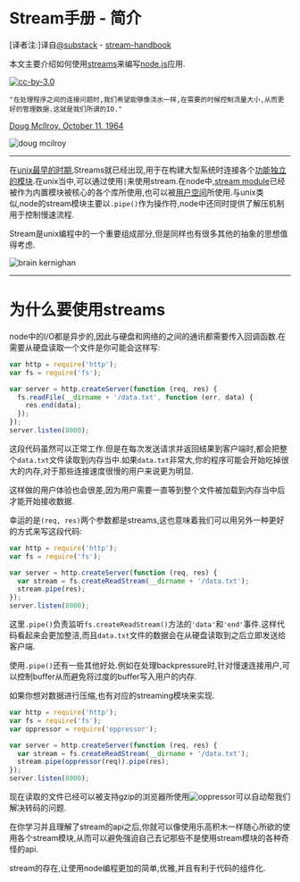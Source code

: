 # Stream手册 - 简介

[译者注:]译自[@substack](https://github.com/substack) - [stream-handbook](https://github.com/substack/stream-handbook)

本文主要介绍如何使用[streams](http://nodejs.org/docs/latest/api/stream.html)来编写[node.js](http://nodejs.org/)应用.

[![cc-by-3.0](http://i.creativecommons.org/l/by/3.0/80x15.png)](http://creativecommons.org/licenses/by/3.0/)

```
"在处理程序之间的连接问题时,我们希望能够像浇水一样,在需要的时候控制流量大小,从而更好的管理数据.这就是我们所谓的IO."
```

[Doug McIlroy. October 11, 1964](http://cm.bell-labs.com/who/dmr/mdmpipe.html)

![doug mcilroy](http://substack.net/images/mcilroy.png)

***

在[unix最早的时期](http://www.youtube.com/watch?v=tc4ROCJYbm0),Streams就已经出现,用于在构建大型系统时连接各个[功能独立的模块](http://www.faqs.org/docs/artu/ch01s06.html).在unix当中,可以通过使用`|`来使用stream.在node中,[stream module](http://nodejs.org/docs/latest/api/stream.html)已经被作为内置模块被核心的各个库所使用,也可以被[用户空间](http://en.wikipedia.org/wiki/Kernel_space#KERNEL)所使用.与unix类似,node的stream模块主要以`.pipe()`作为操作符,node中还同时提供了解压机制用于控制慢速流程.

Stream是unix编程中的一个重要组成部分,但是同样也有很多其他的抽象的思想值得考虑.

![brain kernighan](http://substack.net/images/kernighan.png)

***

# 为什么要使用streams

node中的I/O都是异步的,因此与硬盘和网络的之间的通讯都需要传入回调函数.在需要从硬盘读取一个文件是你可能会这样写:

```js
var http = require('http');
var fs = require('fs');

var server = http.createServer(function (req, res) {
  fs.readFile(__dirname + '/data.txt', function (err, data) {
    res.end(data);
  });
});
server.listen(8000);
```

这段代码虽然可以正常工作.但是在每次发送请求并返回结果到客户端时,都会把整个`data.txt`文件读取到内存当中.如果`data.txt`非常大,你的程序可能会开始吃掉很大的内存,对于那些连接速度很慢的用户来说更为明显.

这样做的用户体验也会很差,因为用户需要一直等到整个文件被加载到内存当中后才能开始接收数据.

幸运的是`(req, res)`两个参数都是streams,这也意味着我们可以用另外一种更好的方式来写这段代码:

``` js
var http = require('http');
var fs = require('fs');

var server = http.createServer(function (req, res) {
  var stream = fs.createReadStream(__dirname + '/data.txt');
  stream.pipe(res);
});
server.listen(8000);
```

这里`.pipe()`负责监听`fs.createReadStream()`方法的`'data'`和`'end'`事件.这样代码看起来会更加整洁,而且`data.txt`文件的数据会在从硬盘读取到之后立即发送给客户端.

使用`.pipe()`还有一些其他好处.例如在处理backpressure时,针对慢速连接用户,可以控制buffer从而避免将过度的buffer写入用户的内存.

如果你想对数据进行压缩,也有对应的streaming模块来实现.

``` js
var http = require('http');
var fs = require('fs');
var oppressor = require('oppressor');

var server = http.createServer(function (req, res) {
  var stream = fs.createReadStream(__dirname + '/data.txt');
  stream.pipe(oppressor(req)).pipe(res);
});
server.listen(8000);
```

现在读取的文件已经可以被支持gzip的浏览器所使用![oppressor](https://github.com/substack/oppressor)可以自动帮我们解决转码的问题.

在你学习并且理解了stream的api之后,你就可以像使用乐高积木一样随心所欲的使用各个stream模块,从而可以避免强迫自己去记那些不是使用stream模块的各种奇怪的api.

stream的存在,让使用node编程更加的简单,优雅,并且有利于代码的组件化.


